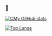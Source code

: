 ### 👋


[![CMy GitHub stats](https://github-readme-stats.vercel.app/api?username=ye-spencer)](https://github.com/ye-spencer/github-readme-stats)

[![Top Langs](https://github-readme-stats.vercel.app/api/top-langs/?username=ye-spencer)](https://github.com/ye-spencer/github-readme-stats)


